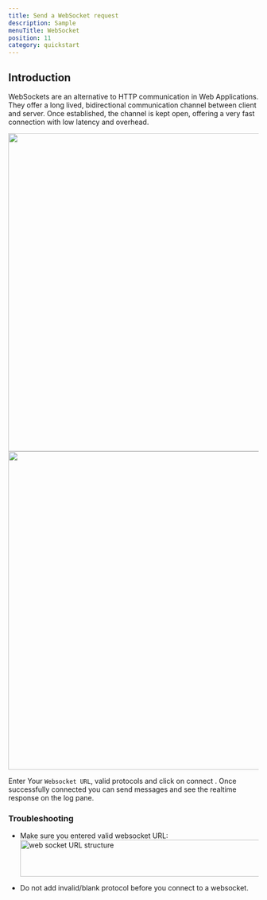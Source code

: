 ```yaml
---
title: Send a WebSocket request
description: Sample
menuTitle: WebSocket
position: 11
category: quickstart
---
```


## Introduction

WebSockets are an alternative to HTTP communication in Web Applications.
They offer a long lived, bidirectional communication channel between client and server.
Once established, the channel is kept open, offering a very fast connection with low latency and overhead.

<img src="/realtime/Websocket-dark.png"   class="dark-img" width="1280" height="640" alt=""/>
<img src="/realtime/Websocket-light.png" class="light-img"  width="1280" height="640" alt=""/>

Enter Your `Websocket URL`, valid protocols and click on connect . Once successfully connected you can send messages and see the realtime response on the log pane.

### Troubleshooting

- Make sure you entered valid websocket URL:
  <img src="/realtime/websocketURL-light.png" width="600" height="74" alt="web socket URL structure"/>

- Do not add invalid/blank protocol before you connect to a websocket.
